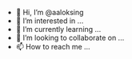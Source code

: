 - 👋 Hi, I’m @aaloksing
- 👀 I’m interested in ...
- 🌱 I’m currently learning ...
- 💞️ I’m looking to collaborate on ...
- 📫 How to reach me ...

<!---
aaloksing/aaloksing is a ✨ special ✨ repository because its `README.md` (this file) appears on your GitHub profile.
You can click the Preview link to take a look at your changes.
--->

